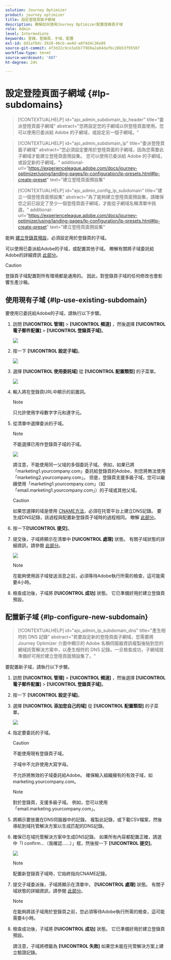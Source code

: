 ```yaml
---
solution: Journey Optimizer
product: journey optimizer
title: 設定登陸頁面子網域
description: 瞭解如何使用Journey Optimizer配置登錄頁子域
role: Admin
level: Intermediate
keywords: 登錄，登錄頁，子域，配置
exl-id: dd1af8dc-3920-46cb-ae4d-a8f4d4c26e89
source-git-commit: 4f3d22c9ce3a5b77969a2a04dafbc28b53f95507
workflow-type: tm+mt
source-wordcount: '807'
ht-degree: 24%

---
```


# 設定登陸頁面子網域 {#lp-subdomains}

>[!CONTEXTUALHELP]
>id="ajo_admin_subdomain_lp_header"
>title="委派登陸頁面子網域"
>abstract="您將設定您的子網域以供登陸頁面使用。您可以使用已委派給 Adobe 的子網域，或設定另一個子網域。"

>[!CONTEXTUALHELP]
>id="ajo_admin_subdomain_lp"
>title="委派登陸頁面子網域"
>abstract="您必須設定要用於登陸頁面的子網域，因為您需要此子網域才能建立登陸頁面預設集。 您可以使用已委派給 Adobe 的子網域，或設定新的子網域。"
>additional-url="https://experienceleague.adobe.com/docs/journey-optimizer/using/landing-pages/lp-configuration/lp-presets.html#lp-create-preset" text="建立登陸頁面預設集"

>[!CONTEXTUALHELP]
>id="ajo_admin_config_lp_subdomain"
>title="建立一個登陸頁面預設集"
>abstract="為了能夠建立登陸頁面預設集，請確保您之前已設定了至少一個登陸頁面子網域，才能從子網域名稱清單中挑選。"
>additional-url="https://experienceleague.adobe.com/docs/journey-optimizer/using/landing-pages/lp-configuration/lp-presets.html#lp-create-preset" text="建立登陸頁面預設集"

能夠 [建立登錄頁預設](lp-presets.md)，必須設定用於登錄頁的子域。

可以使用已委派給Adobe的子域，或配置其他子域。 瞭解有關將子域委託給Adobe的詳細資訊 [此部分](../configuration/delegate-subdomain.md)。

>[!CAUTION]
>
>登錄頁子域配置對所有環境都是通用的。 因此，對登錄頁子域的任何修改也會影響生產沙箱。

## 使用現有子域 {#lp-use-existing-subdomain}

要使用已委託給Adobe的子域，請執行以下步驟。

1. 訪問 **[!UICONTROL 管理]** > **[!UICONTROL 頻道]** ，然後選擇 **[!UICONTROL 電子郵件配置]** > **[!UICONTROL 登錄頁子域]**。

   ![](assets/lp_access-subdomains.png)

1. 按一下 **[!UICONTROL 設定子域]**。

   ![](assets/lp_set-up-subdomain.png)

1. 選擇 **[!UICONTROL 使用委託域]** 從 **[!UICONTROL 配置類型]** 的子菜單。

   ![](assets/lp_use-delegated-subdomain.png)

1. 輸入將在登錄頁URL中顯示的前置詞。

   >[!NOTE]
   >
   >只允許使用字母數字字元和連字元。

1. 從清單中選擇委派的子域。

   >[!NOTE]
   >
   >不能選擇已用作登錄頁子域的子域。

   <!--Capital letters are not allowed in subdomains. TBC by PM-->

   ![](assets/lp_prefix-and-subdomain.png)

   請注意，不能使用同一父域的多個委託子域。 例如，如果已將「marketing1.yourcompany.com」委託給登錄頁的Adobe，則您將無法使用「marketing2.yourcompany.com」。 但是，登錄頁支援多級子域，您可以繼續使用「marketing1.yourcompany.com」（如「email.marketing1.yourcompany.com」）的子域或其他父域。

   >[!CAUTION]
   >
   >如果您選擇的域是使用 [CNAME方法](../configuration/delegate-subdomain.md#cname-subdomain-delegation)，必須在托管平台上建立DNS記錄。 要生成DNS記錄，該過程與配置新登錄頁子域時的過程相同。 瞭解 [此部分](#lp-configure-new-subdomain)。

1. 按一下&#x200B;**[!UICONTROL 提交]**。

1. 提交後，子域將顯示在清單中 **[!UICONTROL 處理]** 狀態。 有關子域狀態的詳細資訊，請參閱 [此部分](../configuration/about-subdomain-delegation.md#access-delegated-subdomains)。<!--Same statuses?-->

   ![](assets/lp_subdomain-processing.png)

   >[!NOTE]
   >
   >在能夠使用該子域發送消息之前，必須等待Adobe執行所需的檢查，這可能需要4小時。<!--Learn more in [this section](delegate-subdomain.md#subdomain-validation).-->

1. 檢查成功後，子域將 **[!UICONTROL 成功]** 狀態。 它已準備好用於建立登錄頁預設。

## 配置新子域 {#lp-configure-new-subdomain}

>[!CONTEXTUALHELP]
>id="ajo_admin_lp_subdomain_dns"
>title="產生相符的 DNS 記錄"
>abstract="若要設定新的登陸頁面子網域，您需要將 Journey Optimizer 介面中顯示的 Adobe 名稱伺服器資訊複製後貼到您的網域託管解決方案中，以產生相符的 DNS 記錄。一旦檢查成功，子網域就準備好可用於建立登陸頁面預設集了。"

要配置新子域，請執行以下步驟。

1. 訪問 **[!UICONTROL 管理]** > **[!UICONTROL 頻道]** ，然後選擇 **[!UICONTROL 電子郵件配置]** > **[!UICONTROL 登錄頁子域]**。

1. 按一下 **[!UICONTROL 設定子域]**。

1. 選擇 **[!UICONTROL 添加您自己的域]** 從 **[!UICONTROL 配置類型]** 的子菜單。

   ![](assets/lp_add-your-own-subdomain.png)

1. 指定要委託的子域。

   >[!CAUTION]
   >
   >不能使用現有登錄頁子域。
   >
   >子域中不允許使用大寫字母。

   不允許將無效的子域委託給Adobe。 確保輸入組織擁有的有效子域，如marketing.yourcompany.com。

   >[!NOTE]
   >
   >對於登錄頁，支援多級子域。 例如，您可以使用「email.marketing.yourcompany.com」。

1. 將顯示要放置在DNS伺服器中的記錄。 複製此記錄，或下載CSV檔案，然後導航到域托管解決方案以生成匹配的DNS記錄。

1. 確保已在域托管解決方案中生成DNS記錄。 如果所有內容都配置正確，請選中「I confirm...（我確認……）」框，然後按一下 **[!UICONTROL 提交]**。

   ![](assets/lp_add-your-own-subdomain-confirm.png)

   >[!NOTE]
   >
   >配置新登錄頁子域時，它始終指向CNAME記錄。

1. 提交子域委派後，子域將顯示在清單中， **[!UICONTROL 處理]** 狀態。 有關子域狀態的詳細資訊，請參閱 [此部分](../configuration/about-subdomain-delegation.md#access-delegated-subdomains)。<!--Same statuses?-->

   >[!NOTE]
   >
   >在能夠將該子域用於登錄頁之前，您必須等待Adobe執行所需的檢查，這可能需要4小時。<!--Learn more in [this section](#subdomain-validation).-->

1. 檢查成功後，子域將 **[!UICONTROL 成功]** 狀態。 它已準備好用於建立登錄頁預設。

   請注意，子域將標籤為 **[!UICONTROL 失敗]** 如果您未能在托管解決方案上建立驗證記錄。
